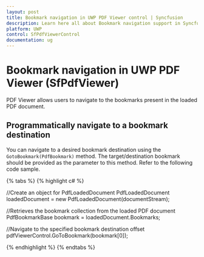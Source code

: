 ```yaml
---
layout: post
title: Bookmark navigation in UWP PDF Viewer control | Syncfusion
description: Learn here all about Bookmark navigation support in Syncfusion UWP PDF Viewer (SfPdfViewer) control and more.
platform: UWP
control: SfPdfViewerControl
documentation: ug
---
```


# Bookmark navigation in UWP PDF Viewer (SfPdfViewer)

PDF Viewer allows users to navigate to the bookmarks present in the loaded PDF document. 

## Programmatically navigate to a bookmark destination

You can navigate to a desired bookmark destination using the `GotoBookmark(PdfBookmark)` method. The target/destination bookmark should be provided as the parameter to this method. Refer to the following code sample.

{% tabs %}
{% highlight c# %}

//Create an object for PdfLoadedDocument
PdfLoadedDocument loadedDocument = new PdfLoadedDocument(documentStream);

//Retrieves the bookmark collection from the loaded PDF document
PdfBookmarkBase bookmark = loadedDocument.Bookmarks;

//Navigate to the specified bookmark destination offset
pdfViewerControl.GoToBookmark(bookmark[0]);

{% endhighlight %}
{% endtabs %}
